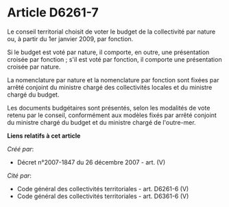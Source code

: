 # Article D6261-7

Le conseil territorial choisit de voter le budget de la collectivité par nature ou, à partir du 1er janvier 2009, par
fonction.

Si le budget est voté par nature, il comporte, en outre, une présentation croisée par fonction ; s'il est voté par fonction,
il comporte une présentation croisée par nature.

La nomenclature par nature et la nomenclature par fonction sont fixées par arrêté conjoint du ministre chargé des
collectivités locales et du ministre chargé du budget.

Les documents budgétaires sont présentés, selon les modalités de vote retenu par le conseil, conformément aux modèles fixés
par arrêté conjoint du ministre chargé du budget et du ministre chargé de l'outre-mer.

**Liens relatifs à cet article**

_Créé par_:

  - Décret n°2007-1847 du 26 décembre 2007 - art. (V)

_Cité par_:

  - Code général des collectivités territoriales - art. D6261-6 (V)
  - Code général des collectivités territoriales - art. D6361-6 (V)
